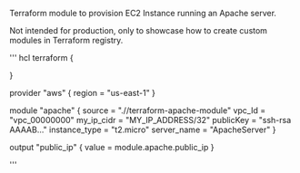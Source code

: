 Terraform module to provision EC2 Instance running an Apache server.

Not intended for production, only to showcase how to create custom modules in Terraform registry.

'''
hcl
terraform {
  
}

provider "aws" {
  region  = "us-east-1"
}

module "apache" {
    source = ".//terraform-apache-module"
    vpc_Id = "vpc_00000000"
    my_ip_cidr = "MY_IP_ADDRESS/32"
    publicKey    = "ssh-rsa AAAAB..."
    instance_type = "t2.micro"
    server_name   = "ApacheServer"
}

output "public_ip" {
  value = module.apache.public_ip
}

'''
